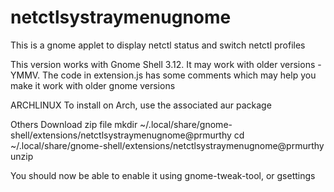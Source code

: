 netctlsystraymenugnome
======================

This is a gnome applet to display netctl status and switch netctl profiles

This version works with Gnome Shell 3.12. It may work with older versions - YMMV.
The code in extension.js has some comments which may help you make it work with older gnome versions

ARCHLINUX
To install on Arch, use the associated aur package

Others
Download zip file
mkdir ~/.local/share/gnome-shell/extensions/netctlsystraymenugnome@prmurthy
cd ~/.local/share/gnome-shell/extensions/netctlsystraymenugnome@prmurthy
unzip <path to the file you downloaded>

You should now be able to enable it using gnome-tweak-tool, or gsettings
